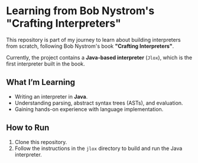 # Learning from Bob Nystrom's "Crafting Interpreters"

This repository is part of my journey to learn about building interpreters from scratch, following Bob Nystrom's book **"Crafting Interpreters"**. 

Currently, the project contains a **Java-based interpreter** (`Jlox`), which is the first interpreter built in the book.

## What I’m Learning
- Writing an interpreter in **Java**.
- Understanding parsing, abstract syntax trees (ASTs), and evaluation.
- Gaining hands-on experience with language implementation.

## How to Run

1. Clone this repository.
2. Follow the instructions in the `jlox` directory to build and run the Java interpreter.

